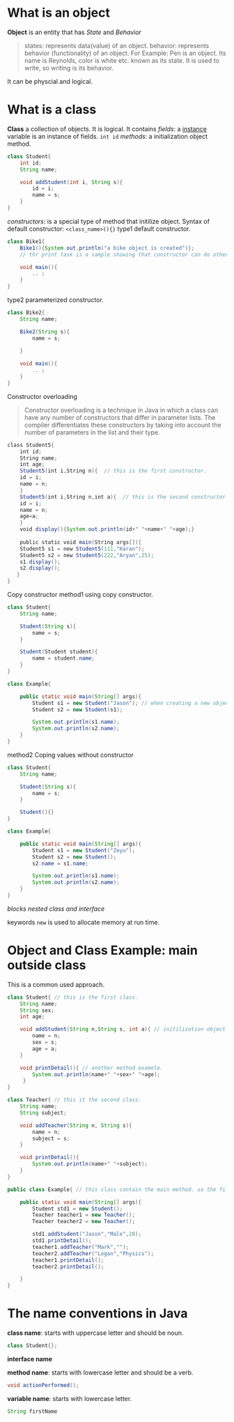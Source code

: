 # What is an object 
**Object** is an entity that has *State* and *Behavior* 

>states: represents data(value) of an object.
>behavior: represents behavior (functionality) of an object.
>For Example: Pen is an object. Its name is Reynolds, color is white etc. known as its state. It is used to write, so writing is its behavior. 

It can be physcial and logical. 


# What is a class
**Class** a collection of objects. It is logical.
It contains
*fields*: a [instance]() variable is an instance of fields.  `int id`
*methods*: a initialization object method.
```java
class Student{
    int id;
    String name;

    void addStudent(int i, String s){
        id = i;
        name = s;
    }
}
```
*constructors*: is a special type of method that initilize object. Syntax of default constructor: `<class_name>(){}`
type1 default constructor.
```java
class Bike1{
    Bike1(){System.out.println("a bike object is created")}; 
    // thr print task is a sample showing that constructor can do other tasks like regular methods do.

    void main(){
        .. ;
    }
}
```
type2 parameterized constructor.
```java
class Bike2{
    String name;

    Bike2(String s){
        name = s;
        
    }

    void main(){
        .. ;
    }
}
```

Constructor overloading
>Constructor overloading is a technique in Java in which a class can have any number of constructors that differ in parameter lists.
>The compiler differentiates these constructors by taking into account the number of parameters in the list and their type.

```java
class Student5{  
    int id;  
    String name;  
    int age;  
    Student5(int i,String n){  // this is the first constructor.
    id = i;  
    name = n;  
    }  
    Student5(int i,String n,int a){  // this is the second constructor. 
    id = i;  
    name = n;  
    age=a;  
    }  
    void display(){System.out.println(id+" "+name+" "+age);}  
   
    public static void main(String args[]){  
    Student5 s1 = new Student5(111,"Karan");  
    Student5 s2 = new Student5(222,"Aryan",25);  
    s1.display();  
    s2.display();  
   }  
}  
```

Copy constructor
method1 using copy constructor.
```java
class Student{
    String name;

    Student(String s){
        name = s;
    }

    Student(Student student){
        name = student.name; 
    }
}

class Example{

    public static void main(String[] args){
        Student s1 = new Student("Jason"); // when creating a new object, just put the value in the brackets. no value type needed.
        Student s2 = new Student(s1); 

        System.out.println(s1.name);
        System.out.println(s2.name);
    }
}
```

method2 Coping values without constructor
```java
class Student{
    String name;

    Student(String s){
        name = s;
    }

    Student(){}
}

class Example{

    public static void main(String[] args){
        Student s1 = new Student("Zeyu"); 
        Student s2 = new Student(); 
        s2.name = s1.name;

        System.out.println(s1.name);
        System.out.println(s2.name);
    }
}
```
*blocks* 
*nested class and interface*

keywords `new` is used to allocate memory at run time.

# Object and Class Example: main outside class
This is a common used approach. 
```java
class Student{ // this is the first class. 
    String name;
    String sex;
    int age;

    void addStudent(String n,String s, int a){ // initilization object method.
        name = n;
        sex = s;
        age = a;
    }

    void printDetail(){ // another method examole.
        System.out.println(name+" "+sex+" "+age);
     }
}

class Teacher{ // this it the second class.
    String name;
    String subject;

    void addTeacher(String n, String s){
        name = n;
        subject = s;
    }

    void printDetail(){
        System.out.println(name+" "+subject);
    }
}

public class Example{ // this class contain the main method. so the file name should be the same with this class, Example.

    public static void main(String[] args){
        Student std1 = new Student();
        Teacher teacher1 = new Teacher();
        Teacher teacher2 = new Teacher();

        std1.addStudent("Jason","Male",28);
        std1.printDetail();
        teacher1.addTeacher("Mark","");
        teacher2.addTeacher("Logan","Physics");
        teacher1.printDetail();
        teacher2.printDetail();

    }
}
```

# The name conventions in Java
**class name**: starts with uppercase letter and should be noun.
```java
class Student{};
```

**interface name**

**method name**: starts with lowercase letter and should be a verb.
```java
void actionPerformed();
```

**variable name**: starts with lowercase letter.
```java
String firstName
```
